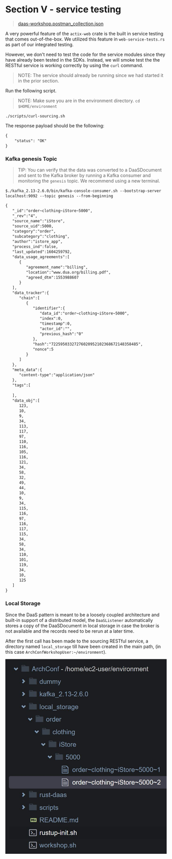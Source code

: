 # Section V - service testing

> [daas-workshop.postman\_collection.json](https://github.com/dsietz/daas-workshop/blob/master/rust-daas/tests/postman/daas-workshop.postman_collection.json)

A very powerful feature of the `actix-web` crate is the built in service testing that comes out-of-the-box. We utilized this feature in `web-service-tests.rs` as part of our integrated testing. 

However, we don't need to test the code for the service modules since they have already been tested in the SDKs. Instead, we will smoke test the the RESTful service is working correctly by using the `curl` command.

> NOTE: The service should already be running since we had started it in the prior section.

Run the following script.

> NOTE: Make sure you are in the environment directory. `cd $HOME/environment`

```text
./scripts/curl-sourcing.sh
```

The response payload should be the following:

```text
{
    "status": "OK"
}
```

### Kafka genesis Topic

> TIP: You can verify that the data was converted to a DaaSDocument and sent to the Kafka broker by running a Kafka consumer and monitoring the `genesis` topic. We recommend using a new terminal.

```text
$./kafka_2.13-2.6.0/bin/kafka-console-consumer.sh --bootstrap-server localhost:9092 --topic genesis --from-beginning
```

```text
{
   "_id":"order~clothing~iStore~5000",
   "_rev":"4",
   "source_name":"iStore",
   "source_uid":5000,
   "category":"order",
   "subcategory":"clothing",
   "author":"istore_app",
   "process_ind":false,
   "last_updated":1604259792,
   "data_usage_agreements":[
      {
         "agreement_name":"billing",
         "location":"www.dua.org/billing.pdf",
         "agreed_dtm":1553988607
      }
   ],
   "data_tracker":{
      "chain":[
         {
            "identifier":{
               "data_id":"order~clothing~iStore~5000",
               "index":0,
               "timestamp":0,
               "actor_id":"",
               "previous_hash":"0"
            },
            "hash":"72259503327276020952102368672148358485",
            "nonce":5
         }
      ]
   },
   "meta_data":{
      "content-type":"application/json"
   },
   "tags":[
      
   ],
   "data_obj":[
      123,
      10,
      9,
      34,
      113,
      117,
      97,
      110,
      116,
      105,
      116,
      121,
      34,
      58,
      32,
      49,
      44,
      10,
      9,
      34,
      115,
      116,
      97,
      116,
      117,
      115,
      34,
      58,
      34,
      110,
      101,
      119,
      34,
      10,
      125
   ]
}
```

### Local Storage

Since the DaaS pattern is meant to be a loosely coupled architecture and built-in support of a distributed model, the `DaaSListener` automatically stores a copy of the DaaSDocument in  local storage in case the broker is not available and the records need to be rerun at a later time.

After the first call has been made to the sourcing RESTful service, a directory named `local_storage` till have been created in the main path, \(in this case `ArchConfWorkshopUser:~/environment`\). 

![](../.gitbook/assets/cloud9-06.jpg)

